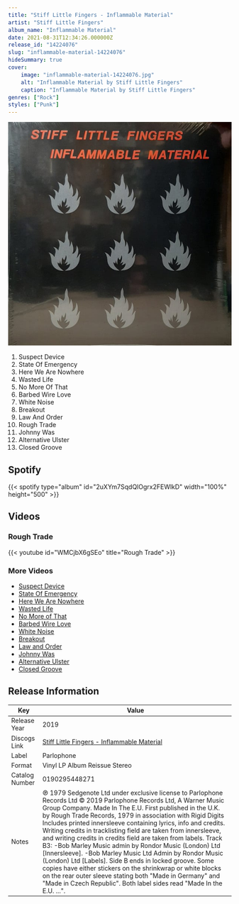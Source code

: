 ```yaml
---
title: "Stiff Little Fingers - Inflammable Material"
artist: "Stiff Little Fingers"
album_name: "Inflammable Material"
date: 2021-08-31T12:34:26.000000Z
release_id: "14224076"
slug: "inflammable-material-14224076"
hideSummary: true
cover:
    image: "inflammable-material-14224076.jpg"
    alt: "Inflammable Material by Stiff Little Fingers"
    caption: "Inflammable Material by Stiff Little Fingers"
genres: ["Rock"]
styles: ["Punk"]
---
```


![Inflammable Material by Stiff Little Fingers](inflammable-material-14224076.jpg)

<!-- section break -->

1. Suspect Device
2. State Of Emergency
3. Here We Are Nowhere
4. Wasted Life
5. No More Of That
6. Barbed Wire Love
7. White Noise
8. Breakout
9. Law And Order
10. Rough Trade
11. Johnny Was
12. Alternative Ulster
13. Closed Groove

<!-- section break -->


## Spotify
{{< spotify type="album" id="2uXYm7SqdQlOgrx2FEWlkD" width="100%" height="500" >}}



## Videos
### Rough Trade
{{< youtube id="WMCjbX6gSEo" title="Rough Trade" >}}<br>

### More Videos

- [Suspect Device](https://www.youtube.com/watch?v=on6DxBgfsDY)
- [State Of Emergency](https://www.youtube.com/watch?v=-RMKSlByyMg)
- [Here We Are Nowhere](https://www.youtube.com/watch?v=mnw8LfFttp8)
- [Wasted Life](https://www.youtube.com/watch?v=8nx8adlkvFw)
- [No More of That](https://www.youtube.com/watch?v=9tAmudEXHis)
- [Barbed Wire Love](https://www.youtube.com/watch?v=anNJU1ExuJw)
- [White Noise](https://www.youtube.com/watch?v=xrocrwBVyAs)
- [Breakout](https://www.youtube.com/watch?v=HRC9C_2gHZo)
- [Law and Order](https://www.youtube.com/watch?v=LD8Y0F9BZ8A)
- [Johnny Was](https://www.youtube.com/watch?v=2SCAFiP049o)
- [Alternative Ulster](https://www.youtube.com/watch?v=PlGmYetiCjA)
- [Closed Groove](https://www.youtube.com/watch?v=xFgRXssRmQ4)


## Release Information
|  Key           | Value                                                |
| ---------------| ---------------------------------------------------- |
| Release Year   | 2019                                   |
| Discogs Link   | [Stiff Little Fingers - Inflammable Material](https://www.discogs.com/release/14224076-Stiff-Little-Fingers-Inflammable-Material) |
| Label          | Parlophone |
| Format         | Vinyl LP Album Reissue Stereo |
| Catalog Number | 0190295448271 |
| Notes | ℗ 1979 Sedgenote Ltd under exclusive license to Parlophone Records Ltd © 2019 Parlophone Records Ltd, A Warner Music Group Company. Made In The E.U.  First published in the U.K. by Rough Trade Records, 1979 in association with Rigid Digits  Includes printed innersleeve containing lyrics, info and credits.  Writing credits in tracklisting field are taken from innersleeve, and writing credits in credits field are taken from labels.  Track B3: -Bob Marley Music admin by Rondor Music (London) Ltd [Innersleeve]. -Bob Marley Music Ltd Admin by Rondor Music (London) Ltd [Labels].  Side B ends in locked groove.  Some copies have either stickers on the shrinkwrap or white blocks on the rear outer sleeve stating both "Made in Germany" and "Made in Czech Republic". Both label sides read "Made In the E.U. ...". |